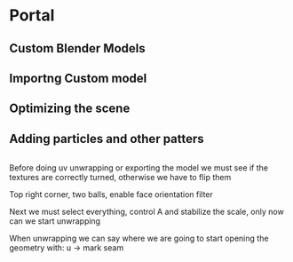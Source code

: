# Portal

## Custom Blender Models

## Importng Custom model

## Optimizing the scene

## Adding particles and other patters

``` javascript

```


Before doing uv unwrapping or exporting the model we must see if the textures are correctly turned, otherwise we have to flip them

Top right corner, two balls, enable face orientation filter

Next we must select everything, control A and stabilize the scale, only now can we start unwrapping

When unwrapping we can say where we are going to start opening the geometry with: u -> mark seam